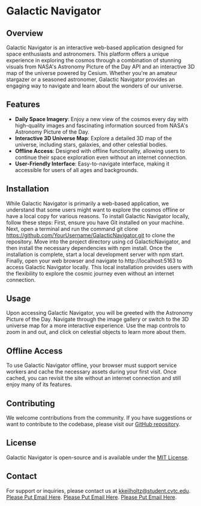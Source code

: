 # Galactic Navigator

## Overview

Galactic Navigator is an interactive web-based application designed for space enthusiasts and astronomers. This platform offers a unique experience in exploring the cosmos through a combination of stunning visuals from NASA's Astronomy Picture of the Day API and an interactive 3D map of the universe powered by Cesium. Whether you're an amateur stargazer or a seasoned astronomer, Galactic Navigator provides an engaging way to navigate and learn about the wonders of our universe.

## Features

- **Daily Space Imagery**: Enjoy a new view of the cosmos every day with high-quality images and fascinating information sourced from NASA's Astronomy Picture of the Day.
- **Interactive 3D Universe Map**: Explore a detailed 3D map of the universe, including stars, galaxies, and other celestial bodies.
- **Offline Access**: Designed with offline functionality, allowing users to continue their space exploration even without an internet connection.
- **User-Friendly Interface**: Easy-to-navigate interface, making it accessible for users of all ages and backgrounds.

## Installation

While Galactic Navigator is primarily a web-based application, we understand that some users might want to explore the cosmos offline or have a local copy for various reasons. To install Galactic Navigator locally, follow these steps: First, ensure you have Git installed on your machine. Next, open a terminal and run the command git clone https://github.com/YourUsername/GalacticNavigator.git to clone the repository. Move into the project directory using cd GalacticNavigator, and then install the necessary dependencies with npm install. Once the installation is complete, start a local development server with npm start. Finally, open your web browser and navigate to http://localhost:5163 to access Galactic Navigator locally. This local installation provides users with the flexibility to explore the cosmic journey even without an internet connection.

## Usage

Upon accessing Galactic Navigator, you will be greeted with the Astronomy Picture of the Day. Navigate through the image gallery or switch to the 3D universe map for a more interactive experience. Use the map controls to zoom in and out, and click on celestial objects to learn more about them.

## Offline Access

To use Galactic Navigator offline, your browser must support service workers and cache the necessary assets during your first visit. Once cached, you can revisit the site without an internet connection and still enjoy many of its features.

## Contributing

We welcome contributions from the community. If you have suggestions or want to contribute to the codebase, please visit our [GitHub repository](#).

## License

Galactic Navigator is open-source and is available under the [MIT License](#).

## Contact

For support or inquiries, please contact us at [kkeilholtz@student.cvtc.edu](mailto:kkeilholtz@student.cvtc.edu). [Please Put Email Here](mailto:Your@Email.Here). [Please Put Email Here](mailto:Your@Email.Here). [Please Put Email Here](mailto:Your@Email.Here).
